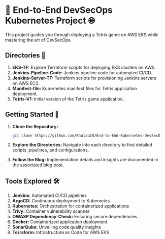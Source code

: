 # 🚀 End-to-End DevSecOps Kubernetes Project 🌐


This project guides you through deploying a Tetris game on AWS EKS while mastering the art of DevSecOps.

## Directories 📂

1. **EKS-TF:** Explore Terraform scripts for deploying EKS clusters on AWS.
2. **Jenkins-Pipeline-Code:** Jenkins pipeline code for automated CI/CD.
3. **Jenkins-Server-TF:** Terraform scripts for provisioning Jenkins servers on AWS EC2.
4. **Manifest-file:** Kubernetes manifest files for Tetris application deployment.
5. **Tetris-V1:** Initial version of the Tetris game application.

## Getting Started 🚀

1. **Clone the Repository:**
   ```bash
   git clone https://github.com/Khatab24/End-to-End-Kubernetes-DevSecOps-Project.git
2. **Explore the Directories:**
   Navigate into each directory to find detailed scripts, pipelines, and configurations.

3. **Follow the Blog:**
   Implementation details and insights are documented in the associated [blog post](https://amanpathakdevops.medium.com/devsecops-mastery-a-step-by-step-guide-to-deploying-tetris-on-aws-eks-with-jenkins-and-argocd-3adcf21b3120).

## Tools Explored 🛠️
1. **Jenkins:** Automated CI/CD pipelines
2. **ArgoCD:** Continuous deployment to Kubernetes
3. **Kubernetes:** Orchestration for containerized applications
4. **Trivy:** Container vulnerability scanner
5. **OWASP Dependency-Check:** Ensuring secure dependencies
6. **Docker:** Containerized application deployment
7. **SonarQube:** Unveiling code quality insights
8. **Terraform:** Infrastructure as Code for AWS EKS

